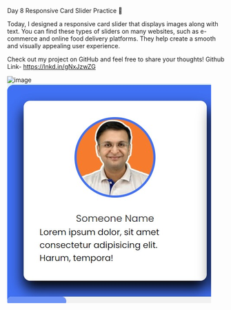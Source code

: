 Day 8 Responsive Card Slider  Practice 🎉

Today, I designed a responsive card slider that displays images along with text. You can find these types of sliders on many websites, such as e-commerce and online food delivery platforms. They help create a smooth and visually appealing user experience.

Check out my project on GitHub and feel free to share your thoughts!
Github Link- https://lnkd.in/gNxJzwZG

![image](https://github.com/user-attachments/assets/4c4084cb-14ba-45f1-ba86-135be56afa12)
![image](https://github.com/vinayakpandeya/Responsive_Card_Slider/blob/f9c5fe1a554b276359b568509f5f305d118cc165/1.jpg)
